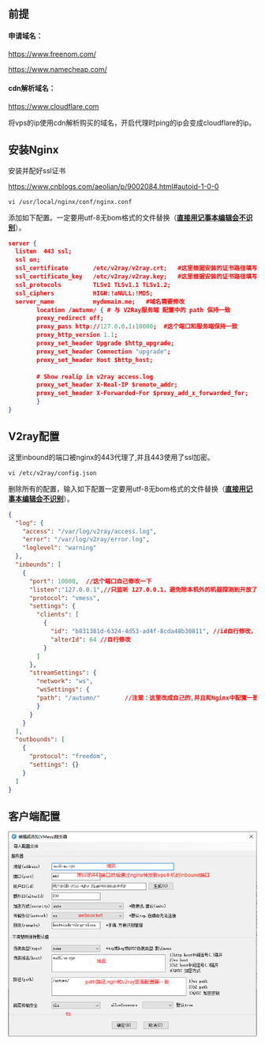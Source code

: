 ## 前提

#### 申请域名：

https://www.freenom.com/

https://www.namecheap.com/

#### cdn解析域名：

https://www.cloudflare.com

将vps的ip使用cdn解析购买的域名，开启代理时ping的ip会变成cloudflare的ip。

## 安装Nginx

安装并配好ssl证书

https://www.cnblogs.com/aeolian/p/9002084.html#autoid-1-0-0

```shell
vi /usr/local/nginx/conf/nginx.conf
```

添加如下配置。一定要用utf-8无bom格式的文件替换（**<u>直接用记事本编辑会不识别</u>**）。

```json
server {
  listen  443 ssl;
  ssl on;
  ssl_certificate       /etc/v2ray/v2ray.crt;   #这里根据安装的证书路径填写
  ssl_certificate_key   /etc/v2ray/v2ray.key;   #这里根据安装的证书路径填写
  ssl_protocols         TLSv1 TLSv1.1 TLSv1.2;
  ssl_ciphers           HIGH:!aNULL:!MD5;
  server_name           mydomain.me;   #域名需要修改
        location /autumn/ { # 与 V2Ray服务端 配置中的 path 保持一致
        proxy_redirect off;
        proxy_pass http://127.0.0.1:10000;  #这个端口和服务端保持一致
        proxy_http_version 1.1;
        proxy_set_header Upgrade $http_upgrade;
        proxy_set_header Connection "upgrade";
        proxy_set_header Host $http_host;

        # Show realip in v2ray access.log
        proxy_set_header X-Real-IP $remote_addr;
        proxy_set_header X-Forwarded-For $proxy_add_x_forwarded_for;
        }
}
```

## V2ray配置

这里inbound的端口被nginx的443代理了,并且443使用了ssl加密。

```shell
vi /etc/v2ray/config.json
```

删除所有的配置，输入如下配置一定要用utf-8无bom格式的文件替换（**<u>直接用记事本编辑会不识别</u>**）。

```json
{
  "log": {
	"access": "/var/log/v2ray/access.log",
	"error": "/var/log/v2ray/error.log",
	"loglevel": "warning"
  },
  "inbounds": [
    {
      "port": 10000,  //这个端口自己修改一下
      "listen":"127.0.0.1",//只监听 127.0.0.1，避免除本机外的机器探测到开放了 10000 端口
      "protocol": "vmess",
      "settings": {
        "clients": [
          {
            "id": "b831381d-6324-4d53-ad4f-8cda48b30811", //id自行修改，但保证位数一致
            "alterId": 64 //自行修改
          }
        ]
      },
      "streamSettings": {
        "network": "ws",
        "wsSettings": {
        "path": "/autumn/"       //注意：这里改成自己的,并且和Nginx中配置一致，2条斜杠别漏了
        }
      }
    }
  ],
  "outbounds": [
    {
      "protocol": "freedom",
      "settings": {}
    }
  ]
}
```

## 客户端配置
![image-20200228010334845](https://github.com/AutKevin/autumn/blob/master/VPN/centOS+Shadowsocks/v2ray/v2ray+ws+tls+nginx+cdn%E5%AE%A2%E6%88%B7%E7%AB%AF%E9%85%8D%E7%BD%AE.png?raw=true)

